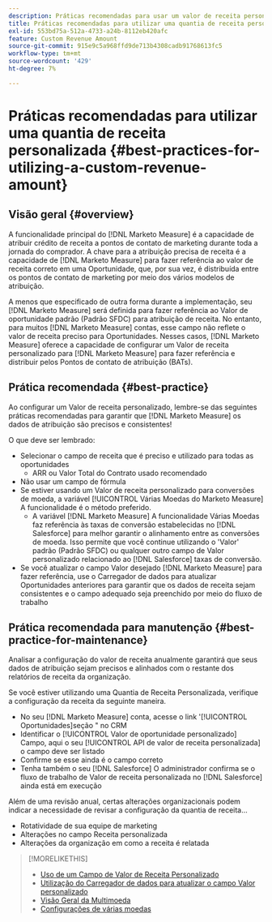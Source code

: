 ```yaml
---
description: Práticas recomendadas para usar um valor de receita personalizado - [!DNL Marketo Measure]
title: Práticas recomendadas para utilizar uma quantia de receita personalizada
exl-id: 553bd75a-512a-4733-a24b-8112eb420afc
feature: Custom Revenue Amount
source-git-commit: 915e9c5a968ffd9de713b4308cadb91768613fc5
workflow-type: tm+mt
source-wordcount: '429'
ht-degree: 7%

---
```


# Práticas recomendadas para utilizar uma quantia de receita personalizada {#best-practices-for-utilizing-a-custom-revenue-amount}

## Visão geral {#overview}

A funcionalidade principal do [!DNL Marketo Measure] é a capacidade de atribuir crédito de receita a pontos de contato de marketing durante toda a jornada do comprador. A chave para a atribuição precisa de receita é a capacidade de [!DNL Marketo Measure] para fazer referência ao valor de receita correto em uma Oportunidade, que, por sua vez, é distribuída entre os pontos de contato de marketing por meio dos vários modelos de atribuição.

A menos que especificado de outra forma durante a implementação, seu [!DNL Marketo Measure] será definida para fazer referência ao Valor de oportunidade padrão (Padrão SFDC) para atribuição de receita. No entanto, para muitos [!DNL Marketo Measure] contas, esse campo não reflete o valor de receita preciso para Oportunidades. Nesses casos, [!DNL Marketo Measure] oferece a capacidade de configurar um Valor de receita personalizado para [!DNL Marketo Measure] para fazer referência e distribuir pelos Pontos de contato de atribuição (BATs).

## Prática recomendada {#best-practice}

Ao configurar um Valor de receita personalizado, lembre-se das seguintes práticas recomendadas para garantir que [!DNL Marketo Measure] os dados de atribuição são precisos e consistentes!

O que deve ser lembrado:

* Selecionar o campo de receita que é preciso e utilizado para todas as oportunidades
   * ARR ou Valor Total do Contrato usado recomendado
* Não usar um campo de fórmula
* Se estiver usando um Valor de receita personalizado para conversões de moeda, a variável [!UICONTROL Várias Moedas do Marketo Measure] A funcionalidade é o método preferido.
   * A variável [!DNL Marketo Measure] A funcionalidade Várias Moedas faz referência às taxas de conversão estabelecidas no [!DNL Salesforce] para melhor garantir o alinhamento entre as conversões de moeda. Isso permite que você continue utilizando o &#39;Valor&#39; padrão (Padrão SFDC) ou qualquer outro campo de Valor personalizado relacionado ao [!DNL Salesforce] taxas de conversão.
* Se você atualizar o campo Valor desejado [!DNL Marketo Measure] para fazer referência, use o Carregador de dados para atualizar Oportunidades anteriores para garantir que os dados de receita sejam consistentes e o campo adequado seja preenchido por meio do fluxo de trabalho

## Prática recomendada para manutenção {#best-practice-for-maintenance}

Analisar a configuração do valor de receita anualmente garantirá que seus dados de atribuição sejam precisos e alinhados com o restante dos relatórios de receita da organização.

Se você estiver utilizando uma Quantia de Receita Personalizada, verifique a configuração da receita da seguinte maneira.

* No seu [!DNL Marketo Measure] conta, acesse o link &#39;[!UICONTROL Oportunidades]seção &quot; no CRM
* Identificar o [!UICONTROL Valor de oportunidade personalizado] Campo, aqui o seu [!UICONTROL API de valor de receita personalizada] o campo deve ser listado
* Confirme se esse ainda é o campo correto
* Tenha também o seu [!DNL Salesforce] O administrador confirma se o fluxo de trabalho de Valor de receita personalizada no [!DNL Salesforce] ainda está em execução

Além de uma revisão anual, certas alterações organizacionais podem indicar a necessidade de revisar a configuração da quantia de receita...

* Rotatividade de sua equipe de marketing
* Alterações no campo Receita personalizada
* Alterações da organização em como a receita é relatada

>[!MORELIKETHIS]
>
>* [Uso de um Campo de Valor de Receita Personalizado](/help/advanced-marketo-measure-features/custom-revenue-amount/using-a-custom-revenue-amount-field.md)
>* [Utilização do Carregador de dados para atualizar o campo Valor personalizado](/help/advanced-marketo-measure-features/custom-revenue-amount/using-data-loader-to-update-marketo-measure-custom-amount-field.md)
>* [Visão Geral da Multimoeda](/help/advanced-marketo-measure-features/multi-currency/overview.md)
>* [Configurações de várias moedas](/help/advanced-marketo-measure-features/multi-currency/settings.md)
